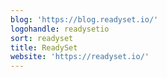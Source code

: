 ```yaml
---
blog: 'https://blog.readyset.io/'
logohandle: readysetio
sort: readyset
title: ReadySet
website: 'https://readyset.io/'
---
```

